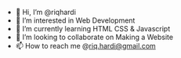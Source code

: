 - 👋 Hi, I’m @riqhardi
- 👀 I’m interested in Web Development
- 🌱 I’m currently learning HTML CSS & Javascript
- 💞️ I’m looking to collaborate on Making a Website
- 📫 How to reach me @riq.hardi@gmail.com

<!---
riqhardi/riqhardi is a ✨ special ✨ repository because its `README.md` (this file) appears on your GitHub profile.
You can click the Preview link to take a look at your changes.
--->
